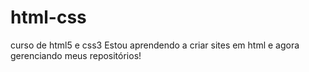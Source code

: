 # html-css
 curso de html5 e css3
Estou aprendendo a criar sites em html e agora gerenciando meus repositórios!
